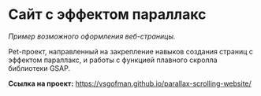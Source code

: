 # Сайт с эффектом параллакс
_Пример возможного оформления веб-страницы._

Pet-проект, направленный на закрепление навыков создания страниц с эффектом параллакс, и работы с функцией плавного скролла библиотеки GSAP.

**Ссылка на проект:** https://vsgofman.github.io/parallax-scrolling-website/
